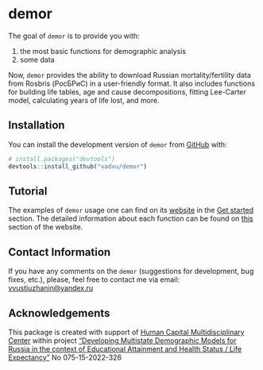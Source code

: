 
<!-- README.md is generated from README.Rmd. Please edit that file -->

# demor

The goal of `demor` is to provide you with:  
1. the most basic functions for demographic analysis  
2. some data

Now, `demor` provides the ability to download Russian
mortality/fertility data from Rosbris (РосБРиС) in a user-friendly
format. It also includes functions for building life tables, age and
cause decompositions, fitting Lee-Carter model, calculating years of
life lost, and more.

## Installation

You can install the development version of `demor` from
[GitHub](https://github.com/) with:

``` r
# install.packages("devtools")
devtools::install_github("vadvu/demor")
```

## Tutorial

The examples of `demor` usage one can find on its
[website](https://vadvu.github.io/demor/) in the [Get
started](https://vadvu.github.io/demor/articles/demor.html) section. The
detailed information about each function can be found on
[this](https://vadvu.github.io/demor/reference/index.html) section of
the website.

## Contact Information

If you have any comments on the `demor` (suggestions for development,
bug fixes, etc.), please, feel free to contact me via email:
<vvustiuzhanin@yandex.ru>

## Acknowledgements

This package is created with support of [Human Capital Multidisciplinary
Center](https://ncmu.hse.ru/en/) within project [“Developing Multistate
Demographic Models for Russia in the context of Educational Attainment
and Health Status / Life
Expectancy”](https://ncmu.hse.ru/en/programme-2-1-4/) No 075-15-2022-326
